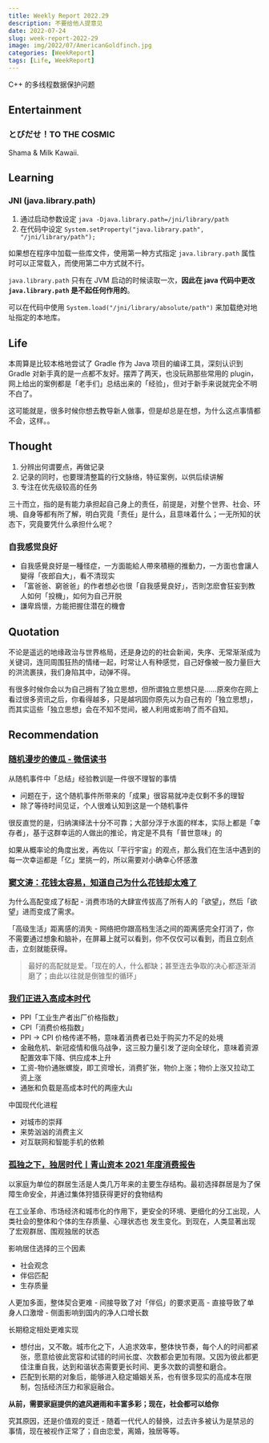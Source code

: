 ```yaml
---
title: Weekly Report 2022.29
description: 不要给他人提意见
date: 2022-07-24
slug: week-report-2022-29
image: img/2022/07/AmericanGoldfinch.jpg
categories: [WeekReport]
tags: [Life, WeekReport]
---
```


C++ 的多线程数据保护问题

## Entertainment

### とびだせ！TO THE COSMIC

Shama & Milk Kawaii.

## Learning

### JNI (java.library.path)

1. 通过启动参数设定 `java -Djava.library.path=/jni/library/path`
2. 在代码中设定 `System.setProperty("java.library.path", "/jni/library/path");`

如果想在程序中加载一些库文件，使用第一种方式指定 `java.library.path` 属性时可以正常载入，而使用第二中方式就不行。

`java.library.path` 只有在 JVM 启动的时候读取一次，**因此在 java 代码中更改 `java.library.path` 是不起任何作用的**。

可以在代码中使用 `System.load("/jni/library/absolute/path")` 来加载绝对地址指定的本地库。

## Life

本周算是比较本格地尝试了 Gradle 作为 Java 项目的编译工具，深刻认识到 Gradle 对新手真的是一点都不友好。摆弄了两天，也没玩熟那些常用的 plugin，网上给出的案例都是「老手们」总结出来的「经验」，但对于新手来说就完全不明不白了。

这可能就是，很多时候你想去教导新人做事，但是却总是在想，为什么这点事情都不会，这样。。

## Thought

1. 分辨出何谓要点，再做记录
2. 记录的同时，也要理清整篇的行文脉络，特征案例，以供后续讲解
3. 专注在优先级较高的任务

三十而立，指的是有能力承担起自己身上的责任，前提是，对整个世界、社会、环境、自身等都有所了解，明白究竟「责任」是什么，且意味着什么；一无所知的状态下，究竟要凭什么承担什么呢？

### 自我感觉良好

- 自我感覺良好是一種怪症，一方面能給人帶來積極的推動力，一方面也會讓人變得「夜郎自大」，看不清现实
- 「富爸爸、窮爸爸」的作者想必也很「自我感覺良好」，否則怎麽會狂妄到教人如何「投機」，如何为自己开脱
- 謙卑爲懷，方能把握住潜在的機會

## Quotation

不论是遥远的地缘政治与世界格局，还是身边的的社会新闻，失序、无常渐渐成为关键词，连同周围狂热的情绪一起，时常让人有种感觉，自己好像被一股力量巨大的洪流裹挟，我们身陷其中，动弹不得。

有很多时候你会以为自己拥有了独立思想，但所谓独立思想只是……原來你在网上看过很多资讯之后，你看得越多，只是越巩固你原先以为自己有的「独立思想」，而其实這些「独立思想」会在不知不觉间，被人利用或影响了而不自知。

## Recommendation

### [随机漫步的傻瓜 - 微信读书](https://weread.qq.com/web/reader/7d9327605e10bf7d9560267)

从随机事件中「总结」经验教训是一件很不理智的事情

- 问题在于，这个随机事件所带来的「成果」很容易就冲走仅剩不多的理智
- 除了等待时间见证，个人很难认知到这是一个随机事件

很反直觉的是，归纳演绎法十分不可靠；大部分浮于水面的样本，实际上都是「幸存者」，基于这群幸运的人做出的推论，肯定是不具有「普世意味」的

如果从概率论的角度出发，再佐以「平行宇宙」的观点，那么我们在生活中遇到的每一次幸运都是「亿」里挑一的，所以需要对小确幸心怀感激

### [窦文涛：花钱太容易，知道自己为什么花钱却太难了](https://mp.weixin.qq.com/s/4dBcXAWoJZ9sMi0_NL9UHQ)

为什么高配变成了标配 - 消费市场的大肆宣传拔高了所有人的「欲望」，然后「欲望」进而变成了需求。

「高级生活」距离感的消失 - 网络把你跟高档生活之间的距离感完全打消了，你不需要通过想象和脑补，在屏幕上就可以看到，你不仅仅可以看到，而且立刻点击，立刻就能获得。

> 最好的高配就是爱。「现在的人，什么都缺；甚至连去争取的决心都逐渐消磨了；由此以往就是倒锥型的循环」

### [我们正进入高成本时代](https://mp.weixin.qq.com/s/cifcxxQsHNejX6X3Jnq1UQ)

- PPI「工业生产者出厂价格指数」
- CPI「消费价格指数」
- PPI -> CPI 价格传递不畅，意味着消费者已处于购买力不足的处境
- 金融危机、新冠疫情和俄乌战争，这三股力量引发了逆向全球化，意味着资源配置效率下降、供应成本上升
- 工资-物价通胀螺旋，即工资增长，消费扩张，物价上涨；物价上涨又拉动工资上涨
- 通胀和负载是高成本时代的两座大山

中国现代化进程

- 对城市的崇拜
- 来势汹汹的消费主义
- 对互联网和智能手机的依赖

### [孤独之下，独居时代丨青山资本 2021 年度消费报告](https://mp.weixin.qq.com/s/GsCWP-fRjagqoNXm11NLPQ)

以家庭为单位的群居生活是人类几万年来的主要生存结构。最初选择群居是为了保障生命安全，并通过集体狩猎获得更好的食物结构

在工业革命、市场经济和城市化的作用下，更安全的环境、更细化的分工出现，人类社会的整体和个体的生存质量、心理状态也 发生变化。到现在，人类显著出现了宏观群居、围观独居的状态

影响居住选择的三个因素

- 社会观念
- 伴侣匹配
- 生存质量

人更加多面，整体契合更难 - 间接导致了对「伴侣」的要求更高 - 直接导致了单身人口激增 - 侧面影响到国内的净人口增长数

长期稳定相处更难实现

- 想付出，又不敢。城市化之下，人追求效率，整体快节奏，每个人的时间都紧张，愿意给彼此宽容和试错的时间长度、次数都会更加有限。又因为彼此都更佳注重自我，达到和谐状态需要更长时间、更多次数的调整和磨合。
- 匹配到长期的对象后，能够进入稳定婚姻关系，也有很多现实的高成本在限制，包括经济压力和家庭融合。

**从前，需要家庭提供的遮风避雨和丰富多彩；现在，社会都可以给你**

究其原因，还是价值观的变迁 - 随着一代代人的替换，过去许多被认为是禁忌的事情，现在被视作正常了；自由恋爱，离婚，独居等等。
